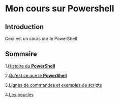 # Mon cours sur Powershell
## Introduction
Ceci est un cours sur le PowerShell 
## Sommaire 

1.[Histoire  du **PowerShell**](https://github.com/YasserSeryas/Linux/blob/main/Histoire.md)

2.[Qu'est ce que le **PowerShell**](https://github.com/YasserSeryas/Linux/blob/main/PowerShell1.md)

3.[Lignes de commandes et exemples de scripts](https://github.com/YasserSeryas/Linux/blob/main/LigneDeCommande.md)

4.[Les boucles](https://github.com/YasserSeryas/Linux/blob/main/Boucle.md)
